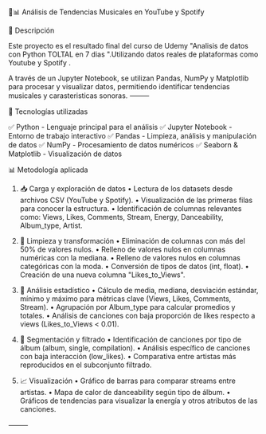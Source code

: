 🎵📊 Análisis de Tendencias Musicales en YouTube y Spotify

🚀 Descripción

Este proyecto es el resultado final del curso de Udemy "Analisis de datos con Python TOLTAL en 7 dias ".Utilizando datos 
reales de plataformas como Youtube y Spotify .

A través de un Jupyter Notebook, se utilizan Pandas, NumPy y Matplotlib para procesar y visualizar datos, 
permitiendo identificar tendencias musicales y carasteristicas sonoras.
⸻

🔧 Tecnologías utilizadas

✅ Python - Lenguaje principal para el análisis
✅ Jupyter Notebook - Entorno de trabajo interactivo
✅ Pandas - Limpieza, análisis y manipulación de datos
✅ NumPy - Procesamiento de datos numéricos
✅ Seaborn & Matplotlib - Visualización de datos

📊 Metodología aplicada

1. 📥 Carga y exploración de datos
	•	Lectura de los datasets desde archivos CSV (YouTube y Spotify).
	•	Visualización de las primeras filas para conocer la estructura.
	•	Identificación de columnas relevantes como: Views, Likes, Comments, Stream, Energy, Danceability, Album_type, Artist.

2. 🧼 Limpieza y transformación
	•	Eliminación de columnas con más del 50% de valores nulos.
	•	Relleno de valores nulos en columnas numéricas con la mediana.
	•	Relleno de valores nulos en columnas categóricas con la moda.
	•	Conversión de tipos de datos (int, float).
	•	Creación de una nueva columna "Likes_to_Views".

3. 📐 Análisis estadístico
	•	Cálculo de media, mediana, desviación estándar, mínimo y máximo para métricas clave (Views, Likes, Comments, Stream).
	•	Agrupación por Album_type para calcular promedios y totales.
	•	Análisis de canciones con baja proporción de likes respecto a views (Likes_to_Views < 0.01).

4. 🔎 Segmentación y filtrado
	•	Identificación de canciones por tipo de álbum (album, single, compilation).
	•	Análisis específico de canciones con baja interacción (low_likes).
	•	Comparativa entre artistas más reproducidos en el subconjunto filtrado.

5. 📈 Visualización
	•	Gráfico de barras para comparar streams entre artistas.
	•	Mapa de calor de danceability según tipo de álbum.
	•	Gráficos de tendencias para visualizar la energía y otros atributos de las canciones.

⸻
